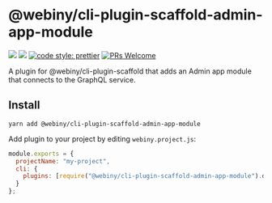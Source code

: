 # @webiny/cli-plugin-scaffold-admin-app-module

[![](https://img.shields.io/npm/dw/@webiny/cli-plugin-scaffold-admin-app-module.svg)](https://www.npmjs.com/package/@webiny/cli-plugin-scaffold-admin-app-module)
[![](https://img.shields.io/npm/v/@webiny/cli-plugin-scaffold-admin-app-module.svg)](https://www.npmjs.com/package/@webiny/cli-plugin-scaffold-admin-app-module)
[![code style: prettier](https://img.shields.io/badge/code_style-prettier-ff69b4.svg?style=flat-square)](https://github.com/prettier/prettier)
[![PRs Welcome](https://img.shields.io/badge/PRs-welcome-brightgreen.svg?style=flat-square)](http://makeapullrequest.com)

A plugin for @webiny/cli-plugin-scaffold that adds an Admin app module that connects to the GraphQL service.

## Install

```
yarn add @webiny/cli-plugin-scaffold-admin-app-module
```

Add plugin to your project by editing `webiny.project.js`:

```js
module.exports = {
  projectName: "my-project",
  cli: {
    plugins: [require("@webiny/cli-plugin-scaffold-admin-app-module").default(),]
  }
};
```
